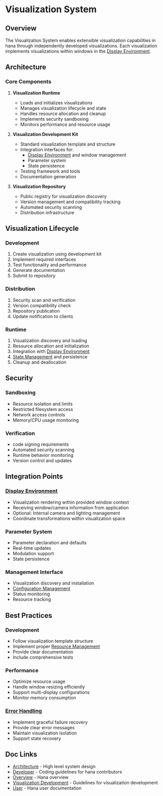 # Visualization System

## Overview
The Visualization System enables extensible visualization capabilities in hana through
independently developed visualizations. Each visualization implements visualizations within
windows in the [Display Environment](./display.md).
## Architecture
### Core Components
1. **Visualization Runtime**
    - Loads and initializes visualizations
    - Manages visualization lifecycle and state
    - Handles resource allocation and cleanup
    - Implements security sandboxing
    - Monitors performance and resource usage

2. **Visualization Development Kit**
    - Standard visualization template and structure
    - Integration interfaces for:
        - [Display Environment](./display.md) and window management
        - Parameter system
        - State persistence
    - Testing framework and tools
    - Documentation generation

3. **Visualization Repository**
    - Public registry for visualization discovery
    - Version management and compatibility tracking
    - Automated security scanning
    - Distribution infrastructure
## Visualization Lifecycle
### Development
1. Create visualization using development kit
2. Implement required interfaces
3. Test functionality and performance
4. Generate documentation
5. Submit to repository
### Distribution
1. Security scan and verification
2. Version compatibility check
3. Repository publication
4. Update notification to clients
### Runtime
1. Visualization discovery and loading
2. Resource allocation and initialization
3. Integration with [Display Environment](./display.md)
4. [State Management](./state.md) and persistence
5. Cleanup and deallocation
## Security
### Sandboxing
- Resource isolation and limits
- Restricted filesystem access
- Network access controls
- Memory/CPU usage monitoring
### Verification
- code signing requirements
- Automated security scanning
- Runtime behavior monitoring
- Version control and updates
## Integration Points
### [Display Environment](./display.md)
- Visualization rendering within provided window context
- Receiving window/camera information from application
- Optional: Internal camera and lighting management
- Coordinate transformations within visualization space
### Parameter System
- Parameter declaration and defaults
- Real-time updates
- Modulation support
- State persistence
### Management Interface
- Visualization discovery and installation
- [Configuration Management](./configuration.md)
- Status monitoring
- Resource tracking
## Best Practices
### Development
- Follow visualization template structure
- Implement proper [Resource Management](./resource.md)
- Provide clear documentation
- Include comprehensive tests
### Performance
- Optimize resource usage
- Handle window resizing efficiently
- Support multi-display configurations
- Monitor memory consumption
### [Error Handling](./error_handling.md)
- Implement graceful failure recovery
- Provide clear error messages
- Maintain visualization isolation
- Support state recovery

## Doc Links
- [Architecture](README.md) - High level system design
- [Developer](../developer/README.md) - Coding guidelines for hana contributors
- [Overview](../../README.md) - Hana overview
- [Visualization Development](../developer/README.md) - Guidelines for visualization development
- [User](../user/README.md) - Hana user documentation
